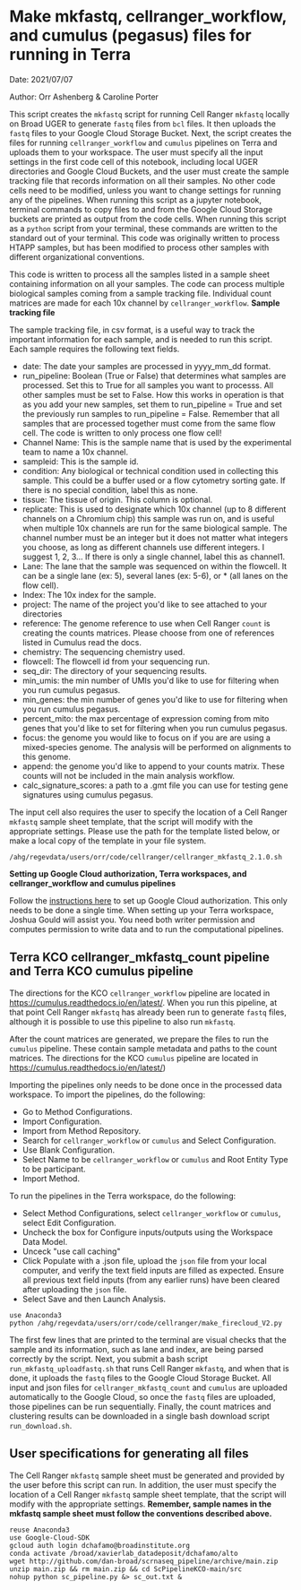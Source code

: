 # Make mkfastq, cellranger_workflow, and cumulus (pegasus) files for running in Terra

Date: 2021/07/07

Author: Orr Ashenberg & Caroline Porter

This script creates the `mkfastq` script for running Cell Ranger `mkfastq` locally on Broad UGER to generate `fastq` files from `bcl` files. It then uploads the `fastq` files to your Google Cloud Storage Bucket. Next, the script creates the files for running `cellranger_workflow` and `cumulus` pipelines on Terra and uploads them to your workspace. The user must specify all the input settings in the first code cell of this notebook, including local UGER directories and Google Cloud Buckets, and the user must create the sample tracking file that records information on all their samples. No other code cells need to be modified, unless you want to change settings for running any of the pipelines. When running this script as a jupyter notebook, terminal commands to copy files to and from the Google Cloud Storage buckets are printed as output from the code cells. When running this script as a `python` script from your terminal, these commands are written to the standard out of your terminal. This code was originally written to process HTAPP samples, but has been modified to process other samples with different organizational conventions.

This code is written to process all the samples listed in a sample sheet containing information on all your samples. The code can process multiple biological samples coming from a sample tracking file. Individual count matrices are made for each 10x channel by `cellranger_workflow`.
**Sample tracking file**

The sample tracking file, in csv format, is a useful way to track the important information for each sample, and is needed to run this script. Each sample requires the following text fields.
- date: The date your samples are processed in yyyy_mm_dd format.
- run_pipeline: Boolean (True or False) that determines what samples are processed. Set this to True for all samples you want to processs. All other samples must be set to False. How this works in operation is that as you add your new samples, set them to run_pipeline = True and set the previously run samples to run_pipeline = False. Remember that all samples that are processed together must come from the same flow cell. The code is written to only process one flow cell!
- Channel Name: This is the sample name that is used by the experimental team to name a 10x channel.
- sampleid: This is the sample id.
- condition: Any biological or technical condition used in collecting this sample. This could be a buffer used or a flow cytometry sorting gate. If there is no special condition, label this as none.
- tissue: The tissue of origin. This column is optional.
- replicate: This is used to designate which 10x channel (up to 8 different channels on a Chromium chip) this sample was run on, and is useful when multiple 10x channels are run for the same biological sample. The channel number must be an integer but it does not matter what integers you choose, as long as different channels use different integers. I suggest 1, 2, 3... If there is only a single channel, label this as channel1.
- Lane: The lane that the sample was sequenced on within the flowcell. It can be a single lane (ex: 5), several lanes (ex: 5-6), or * (all lanes on the flow cell).
- Index: The 10x index for the sample.
- project: The name of the project you'd like to see attached to your directories
- reference: The genome reference to use when Cell Ranger `count` is creating the counts matrices. Please choose from one of references listed in Cumulus read the docs.
- chemistry: The sequencing chemistry used.
- flowcell: The flowcell id from your sequencing run.
- seq_dir: The directory of your sequencing results.
- min_umis: the min number of UMIs you'd like to use for filtering when you run cumulus pegasus.
- min_genes: the min number of genes you'd like to use for filtering when you run cumulus pegasus.
- percent_mito: the max percentage of expression coming from mito genes that you'd like to set for filtering when you run cumulus pegasus.
- focus: the genome you would like to focus on if you are are using a mixed-species genome. The analysis will be performed on alignments to this genome.
- append: the genome you'd like to append to your counts matrix. These counts will not be included in the main analysis workflow.
- calc_signature_scores: a path to a .gmt file you can use for testing gene signatures using cumulus pegasus.

The input cell also requires the user to specify the location of a Cell Ranger `mkfastq` sample sheet template, that the script will modify with the appropriate settings. Please use the path for the template listed below, or make a local copy of the template in your file system.
```
/ahg/regevdata/users/orr/code/cellranger/cellranger_mkfastq_2.1.0.sh
```

**Setting up Google Cloud authorization, Terra workspaces, and cellranger_workflow and cumulus pipelines**

Follow the [instructions here](https://cumulus.readthedocs.io/en/latest/) to set up Google Cloud authorization. This only needs to be done a single time. When setting up your Terra workspace, Joshua Gould will assist you. You need both writer permission and computes permission to write data and to run the computational pipelines.

## Terra KCO cellranger_mkfastq_count pipeline and Terra KCO cumulus pipeline
The directions for the KCO `cellranger_workflow` pipeline are located in https://cumulus.readthedocs.io/en/latest/. When you run this pipeline, at that point Cell Ranger `mkfastq` has already been run to generate `fastq` files, although it is possible to use this pipeline to also run `mkfastq`.

After the count matrices are generated, we prepare the files to run the `cumulus` pipeline. These contain sample metadata and paths to the count matrices. The directions for the KCO `cumulus` pipeline are located in https://cumulus.readthedocs.io/en/latest/)

Importing the pipelines only needs to be done once in the processed data workspace. To import the pipelines, do the following:
- Go to Method Configurations.
- Import Configuration.
- Import from Method Repository.
- Search for `cellranger_workflow` or `cumulus` and Select Configuration.
- Use Blank Configuration.
- Select Name to be `cellranger_workflow` or `cumulus` and Root Entity Type to be participant.
- Import Method.

To run the pipelines in the Terra workspace, do the following:
- Select Method Configurations, select `cellranger_workflow` or `cumulus`, select Edit Configuration.
- Uncheck the box for Configure inputs/outputs using the Workspace Data Model.
- Unceck "use call caching"
- Click Populate with a .json file, upload the `json` file from your local computer, and verify the text field inputs are filled as expected. Ensure all previous text field inputs (from any earlier runs) have been cleared after uploading the `json` file.
- Select Save and then Launch Analysis.
```
use Anaconda3
python /ahg/regevdata/users/orr/code/cellranger/make_firecloud_V2.py
```
The first few lines that are printed to the terminal are visual checks that the sample and its information, such as lane and index, are being parsed correctly by the script. Next, you submit a bash script `run_mkfastq_uploadfastq.sh` that runs Cell Ranger `mkfastq`, and when that is done, it uploads the `fastq` files to the Google Cloud Storage Bucket. All input and json files for `cellranger_mkfastq_count` and `cumulus` are uploaded automatically to the Google Cloud, so once the `fastq` files are uploaded, those pipelines can be run sequentially. Finally, the count matrices and clustering results can be downloaded in a single bash download script `run_download.sh`.

## User specifications for generating all files
The Cell Ranger `mkfastq` sample sheet must be generated and provided by the user before this script can run. In addition, the user must specify the location of a Cell Ranger `mkfastq` sample sheet template, that the script will modify with the appropriate settings. **Remember, sample names in the mkfastq sample sheet must follow the conventions described above.**

```commandline
reuse Anaconda3
use Google-Cloud-SDK
gcloud auth login dchafamo@broadinstitute.org
conda activate /broad/xavierlab_datadeposit/dchafamo/alto
wget http://github.com/dan-broad/scrnaseq_pipeline/archive/main.zip 
unzip main.zip && rm main.zip && cd ScPipelineKCO-main/src
nohup python sc_pipeline.py &> sc_out.txt &
```


